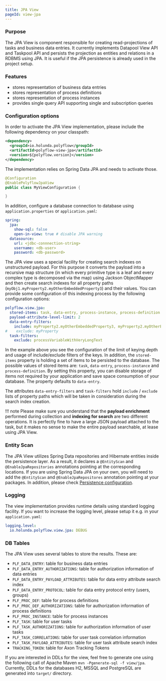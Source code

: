 ```yaml
---
title: JPA View
pageId: view-jpa
---
```

### Purpose

The JPA View is component responsible for creating read-projections of tasks and business data entries. It currently implements
Datapool View API and Taskpool API and persists the projection as entities and relations in a RDBMS using JPA. It is useful
if the JPA persistence is already used in the project setup.

### Features

* stores representation of business data entries
* stores representation of process definitions
* stores representation of process instances
* provides single query API supporting single and subscription queries


### Configuration options

In order to activate the JPA View implementation, please include the following dependency on your classpath:

```xml
<dependency>
  <groupId>io.holunda.polyflow</groupId>
  <artifactId>polyflow-view-jpa</artifactId>
  <version>${polyflow.version}</version>
</dependency>
```

The implementation relies on Spring Data JPA and needs to activate those. 

```java
@Configuration
@EnablePolyflowJpaView
public class MyViewConfiguration {

}
```

In addition, configure a database connection to database using `application.properties` or `application.yaml`:

```yml
spring:
  jpa:
    show-sql: false
    open-in-view: true # disable JPA warning
  datasource:
    url: <jdbc-connnection-string>
    username: <db-user>
    password: <db-password>
```

The JPA view uses a special facility for creating search indexes on unstructured payload. For this purpose
it converts the payload into a recursive map structure (in which every primitive type is a leaf and every
complex type is decomposed via the map) using Jackson ObjectMapper and then create search indexes for all 
property paths (`myObj1.myProperty2.myOtherEmbeddedProperty3`) and their values. You can provide some 
configuration of this indexing process by the following configuration options:

```yml
polyflow.view.jpa:
  stored-items: task, data-entry, process-instance, process-definition
  payload-attribute-level-limit: 2
  data-entry-filters:
    include: myProperty2.myOtherEmbeddedProperty3, myProperty2.myOtherEmbeddedProperty2
#    exclude: myProperty
  task-filters:
    exclude: processVariableWithVeryLongText

```

In the example above you see the configuration of the limit of keying depth and usage of include/exclude filters of the keys.
In addition, the `stored-items` property is holding a set of items to be persisted to the database. The possible values of 
stored items are: `task`, `data-entry`, `process-instance` and `process-definition`. By setting this property, you can disable
storage of items not required by your application and save space consumption of your database. The property defaults to `data-entry`.

The attributes `data-entry-filters` and `task-filters` hold `include` / `exclude` lists of property paths which will be taken in 
consideration during the search index creation.

!!! note
    Please make sure you understand that the **payload enrichment** performed during collection and **indexing for search** are two different
    operations. It is perfectly fine to have a large JSON payload attached to the task, but it makes no sense to make the entire payload searchable,
    at lease using JPA View.

### Entity Scan

The JPA View utilizes Spring Data repositories and Hibernate entities inside the persistence layer. As a result, it declares a `@EntityScan` 
and `@EnableJpaRepositories` annotations pointing at the corresponding locations. If you are using Spring Data JPA on your own, you will
need to add the `@EntityScan` and `@EnableJpaRepositores` annotation pointing at your packages. In addition, please check
[Persistence configuration](../configuration/persistence.md).


### Logging

The view implementation provides runtime details using standard logging facility. If you
want to increase the logging level, please setup it e.g. in your `application.yaml`:

```yml
logging.level:
  io.holunda.polyflow.view.jpa: DEBUG
```

### DB Tables

The JPA View uses several tables to store the results. These are:

* `PLF_DATA_ENTRY`: table for business data entries
* `PLF_DATA_ENTRY_AUTHORIZATIONS`: table for authorization information of data entries
* `PLF_DATA_ENTRY_PAYLOAD_ATTRIBUTES`: table for data entry attribute search index
* `PLF_DATA_ENTRY_PROTOCOL`: table for data entry protocol entry (users, groups)
* `PLF_PROC_DEF`: table for process definitions
* `PLF_PROC_DEF_AUTHORIZATIONS`: table for authorization information of process definitions 
* `PLF_PROC_INSTANCE`: table for process instances
* `PLF_TASK`: table for user tasks
* `PLF_TASK_AUTHORIZATIONS`: table for authorization information of user tasks
* `PLF_TASK_CORRELATIONS`: table for user task correlation information
* `PLF_TASK_PAYLOAD_ATTRIBUTES`: table for user task attribute search index
* `TRACKING_TOKEN`: table for Axon Tracking Tokens

If you are interested in DDLs for the view, feel free to generate one using the following call of Apache Maven 
`mvn -Pgenerate-sql -f view/jpa`. Currently, DDLs for the databases H2, MSSQL and PostgreSQL are generated into `target/` directory.
